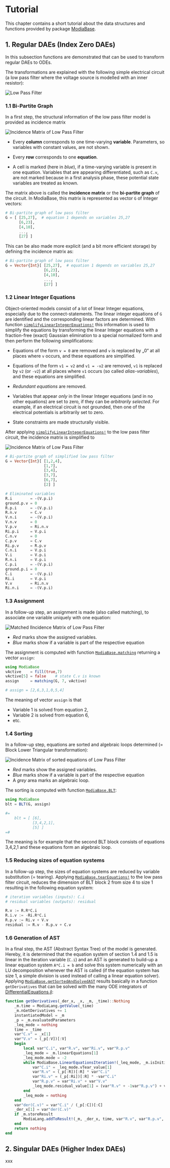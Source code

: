 # Tutorial

This chapter contains a short tutorial about the data structures and
functions provided by package [ModiaBase](https://github.com/ModiaSim/ModiaBase.jl).


## 1. Regular DAEs (Index Zero DAEs)

In this subsection functions are demonstrated that can be used to
transform regular DAEs to ODEs.

The transformations are explained with the
following simple electrical circuit (a low pass filter where the
voltage source is modelled with an inner resistor):

![Low Pass Filter](../resources/images/LowPassFilter.png)



### 1.1 Bi-Partite Graph

In a first step, the structural information of the low pass filter model is provided as incidence matrix

![Incidence Matrix of Low Pass Filter](../resources/images/LowPassFilter_IncidenceMatrix.png)


- Every **column** corresponds to one time-varying **variable**.
  Parameters, so variables with constant values, are not shown.

- Every **row** corresponds to one **equation**.

- A cell is marked (here in *blue*), if a time-varying variable is
  present in one equation. Variables that are appearing differentiated,
  such as `C.v`, are not marked because in a first analysis phase, these potential
  state variables are treated as known.

The matrix above is called the **incidence matrix** or the
**bi-partite graph** of the circuit. In ModiaBase, this matrix is represented
as vector `G` of Integer vectors:

```julia
# Bi-partite graph of low pass filter
G = [ [25,27],  # equation 1 depends on variables 25,27
      [6,23],
      [4,10],
      ...,
      [27] ]
```

This can be also made more explicit (and a bit more efficient storage)
by defining the incidence matrix as:

```julia
# Bi-partite graph of low pass filter
G = Vector{Int}[ [25,27],  # equation 1 depends on variables 25,27
                 [6,23],
                 [4,10],
                 ...,
                 [27] ]
```

### 1.2 Linear Integer Equations

Object-oriented models consist of a lot of linear Integer equations, especially due to the connect-statements.
The linear integer equations of `G` are identified and the corresponding linear factors
are determined. With function [`simplifyLinearIntegerEquations!`](@ref) this information is used to simplify
the equations by transforming the linear Integer equations with a fraction-free (exact) Gaussian elimination to
a special normalized form and then perform the following simplifications:

- Equations of the form `v = 0` are removed and `v` is replaced by „0“ at all places where
  `v` occurs, and these equations are simplified.

- Equations of the form `v1 = v2` and `v1 = -v2` are removed, `v1`  is replaced by `v2` (or `-v2`)
  at all places where `v1` occurs (so called *alias-variables*), and these equations are simplified.

- *Redundant equations* are removed.

- Variables that appear *only* in the linear Integer equations (and in no other equations) are set to zero, if
  they can be *arbitrarily selected*. For example, if an electrical circuit is not
  grounded, then one of the electrical potentials is arbitrarily set to zero.

- State constraints are made structurally visible.

After applying [`simplifyLinearIntegerEquations!`](@ref) to the low pass filter circuit,
the incidence matrix is simplified to

![Incidence Matrix of Low Pass Filter](../resources/images/LowPassFilterReduced_IncidenceMatrix.png)

```julia
# Bi-partite graph of simplified low pass filter
G = Vector{Int}[ [1,2,4],
                 [1,7],
                 [3,4],
                 [3,7],
                 [6,7],
                 [2] ]

# Eliminated variables
R.i        = -(V.p.i)
ground.p.v = 0
R.p.i      = -(V.p.i)
R.n.v      = C.v
V.n.i      = -(V.p.i)
V.n.v      = 0
V.p.v      = Ri.n.v
Ri.p.i     = V.p.i
C.n.v      = 0
C.p.v      = C.v
Ri.p.v     = R.p.v
C.n.i      = V.p.i
V.i        = V.p.i
R.n.i      = V.p.i
C.p.i      = -(V.p.i)
ground.p.i = 0
C.i        = -(V.p.i)
Ri.i       = V.p.i
V.v        = Ri.n.v
Ri.n.i     = -(V.p.i)
```


### 1.3 Assignment

In a follow-up step, an assignment is made (also called matching), to associate
one variable uniquely with one equation:

![Matched IIncidence Matrix of Low Pass Filter](../resources/images/LowPassFilterReduced_Matching.png)

- *Red* marks show the assigned variables.
- *Blue* marks show if a variable is part of the respective equation

The assignment is computed with function [`ModiaBase.matching`](@ref)
returning a vector `assign`:

```julia
using ModiaBase
vActive    = fill(true,7)
vActive[5] = false    # state C.v is known
assign     = matching(G, 7, vActive)

# assign = [2,6,3,1,0,5,4]
```

The meaning of vector `assign` is that

- Variable 1 is solved from equation 2,
- Variable 2 is solved from equation 6,
- etc.


### 1.4 Sorting

In a follow-up step, equations are sorted and algebraic loops determined
(= Block Lower Triangular transformation):

![Incidence Matrix of sorted equations of Low Pass Filter](../resources/images/LowPassFilterReduced_BLT.png)

- *Red* marks show the assigned variables.
- *Blue* marks show if a variable is part of the respective equation
- A *grey* area marks an algebraic loop.

The sorting is computed with function [`ModiaBase.BLT`](@ref):

```julia
using ModiaBase
blt = BLT(G, assign)

#=
    blt = [ [6],
            [3,4,2,1],
            [5] ]
=#
```

The meaning is for example that the second BLT block consists of
equations 3,4,2,1 and these equations form an algebraic loop.


### 1.5 Reducing sizes of equation systems

In a follow-up step, the sizes of equation systems are reduced by
variable substitution (= tearing). Applying [`ModiaBase.tearEquations!`](@ref) to the 
low pass filter circuit, reduces the dimension of BLT block 2 from size 4 to size 1
resulting in the following equation system:

```julia
# iteration variables (inputs): C.i
# residual variables (outputs): residual

R.v := R.R*C.i
R.i.v := -Ri.R*C.i
R.p.v := Ri.v + V.v
residual := R.v - R.p.v + C.v
```


### 1.6 Generation of AST

In a final step, the AST (Abstract Syntax Tree) of the model is
generated. Hereby, it is determined that the equation system of section 1.4 and 1.5
is linear in the iteration variable (`C.i`) and an AST is generated
to build-up a linear equation system `A*C.i = b` and solve this system numerically
with an LU decomposition whenever the AST is called (if the equation system has size 1, 
a simple division is used instead of calling a linear equation solver). Applying
[`ModiaBase.getSortedAndSolvedAST`](@ref) results basically in a function
`getDerivatives` that can be solved with the many ODE integrators of
[DifferentialEquations.jl](https://github.com/SciML/DifferentialEquations.jl):

```julia
function getDerivatives(_der_x, _x, _m, _time)::Nothing
    _m.time = ModiaLang.getValue(_time)
    _m.nGetDerivatives += 1
    instantiatedModel = _m
    _p = _m.evaluatedParameters
    _leq_mode = nothing
    time = _time
    var"C.v" = _x[1]
    var"V.v" = (_p[:V])[:V]
    begin
        local var"C.i", var"R.v", var"Ri.v", var"R.p.v"
        _leq_mode = _m.linearEquations[1]
        _leq_mode.mode = -2
        while ModiaBase.LinearEquationsIteration!(_leq_mode, _m.isInitial, _m.time, _m.timer)
            var"C.i" = _leq_mode.vTear_value[1]
            var"R.v" = (_p[:R])[:R] * var"C.i"
            var"Ri.v" = (_p[:Ri])[:R] * -var"C.i"
            var"R.p.v" = var"Ri.v" + var"V.v"
            _leq_mode.residual_value[1] = (var"R.v" + -1var"R.p.v") + var"C.v"
        end
        _leq_mode = nothing
    end
    var"der(C.v)" = var"C.i" / (_p[:C])[:C]
    _der_x[1] = var"der(C.v)"
    if _m.storeResult
        ModiaLang.addToResult!(_m, _der_x, time, var"R.v", var"R.p.v", var"Ri.v", var"C.i", var"V.v")
    end
    return nothing
end
```


## 2. Singular DAEs (Higher Index DAEs)

xxx

